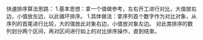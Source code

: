 快速排序算法思路：
1.基本思想：拿一个值做参考，左右开工进行对比，大值放右边，小值放左边，以此循环排序。
1.具体做法：拿序列首个数字作为对比对象，从序列的首尾进行比较，大的值放此对象右边，小值放对象左边。
           对此类排序的数列划分两个区间，再对区间进行如上的对比排序操作，直到结束。
